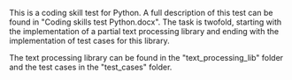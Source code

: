 This is a coding skill test for Python. A full description of this test can be found in "Coding skills test Python.docx". The task is twofold, starting with the implementation of a partial text processing library and ending with the implementation of test cases for this library.

The text processing library can be found in the "text_processing_lib" folder and the test cases in the "test_cases" folder.